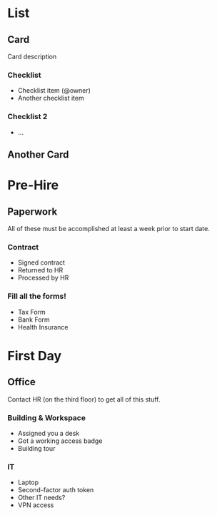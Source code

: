 # List
## Card
Card description
### Checklist
- Checklist item (@owner)
- Another checklist item

### Checklist 2
- ...
## Another Card



# Pre-Hire

## Paperwork
All of these must be accomplished at least a week prior to start date.

### Contract
- Signed contract
- Returned to HR
- Processed by HR

### Fill all the forms!
- Tax Form
- Bank Form
- Health Insurance



# First Day

## Office
Contact HR (on the third floor) to get all of this stuff.

### Building & Workspace
- Assigned you a desk
- Got a working access badge
- Building tour

### IT
- Laptop
- Second-factor auth token
- Other IT needs?
- VPN access
